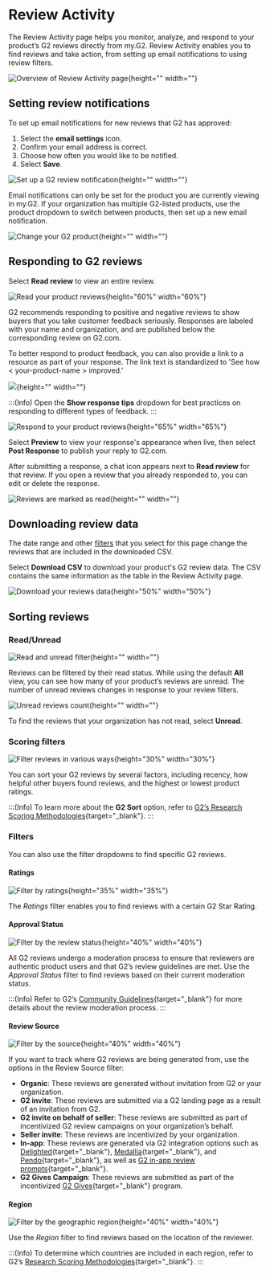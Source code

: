 <!-- 2e4127e6-8501-460b-88de-f11b8a9a4dfd -->

# Review Activity

The Review Activity page helps you monitor, analyze, and respond to your product’s G2 reviews directly from my.G2. Review Activity enables you to find reviews and take action, from setting up email notifications to using review filters.

![Overview of Review Activity page](https://github.com/g2-documentation/images/blob/main/reviewactivity-overview.jpg?raw=true){height="" width=""}

## Setting review notifications
To set up email notifications for new reviews that G2 has approved:

1. Select the **email settings** icon.
2. Confirm your email address is correct.
3. Choose how often you would like to be notified.
4. Select **Save**.

![Set up a G2 review notification](https://github.com/g2-documentation/images/blob/main/reviewactivity-notificationsetup.gif?raw=true){height="" width=""}

Email notifications can only be set for the product you are currently viewing in my.G2. If your organization has multiple G2-listed products, use the product dropdown to switch between products, then set up a new email notification.

![Change your G2 product](https://github.com/g2-documentation/images/blob/main/reviewactivity-changeproduct.gif?raw=true){height="" width=""}

## Responding to G2 reviews
Select **Read review** to view an entire review.

![Read your product reviews](https://github.com/g2-documentation/images/blob/main/reviewactivity-readreview.gif?raw=true){height="60%" width="60%"}

G2 recommends responding to positive and negative reviews to show buyers that you take customer feedback seriously. Responses are labeled with your name and organization, and are published below the corresponding review on G2.com.

To better respond to product feedback, you can also provide a link to a resource as part of your response. The link text is standardized to 'See how < your-product-name > improved.'

![](https://github.com/g2-documentation/images/blob/main/reviewactivity-notificationsetup.gif?raw=true){height="" width=""}

:::(Info)
Open the **Show response tips** dropdown for best practices on responding to different types of feedback.
:::

![Respond to your product reviews](https://github.com/g2-documentation/images/blob/main/reviewactivity-respond.png?raw=true){height="65%" width="65%"}

Select **Preview** to view your response's appearance when live, then select **Post Response** to publish your reply to G2.com. 

After submitting a response, a chat icon appears next to **Read review** for that review. If you open a review that you already responded to, you can edit or delete the response.

![Reviews are marked as read](https://github.com/g2-documentation/images/blob/main/reviewactivity-readreview.jpg?raw=true){height="" width=""}

## Downloading review data
The date range and other [filters](http://documentation.g2.com/g2/docs/review-activity#filters) that you select for this page change the reviews that are included in the downloaded CSV.

Select **Download CSV** to download your product's G2 review data. The CSV contains the same information as the table in the Review Activity page.

![Download your reviews data](https://github.com/g2-documentation/images/blob/main/reviewactivity-downloadcsv.png?raw=true){height="50%" width="50%"}

## Sorting reviews

### Read/Unread

![Read and unread filter](https://github.com/g2-documentation/images/blob/main/reviewactivity-unread.gif?raw=true){height="" width=""}

Reviews can be filtered by their read status. While using the default **All** view, you can see how many of your product’s reviews are unread. The number of unread reviews changes in response to your review filters.

![Unread reviews count](https://github.com/g2-documentation/images/blob/main/reviewactivity-unreadcount.png?raw=true){height="" width=""}

To find the reviews that your organization has not read, select **Unread**.

### Scoring filters

![Filter reviews in various ways](https://github.com/g2-documentation/images/blob/main/reviewactivity-scoringfilters.png?raw=true){height="30%" width="30%"}

You can sort your G2 reviews by several factors, including recency, how helpful other buyers found reviews, and the highest or lowest product ratings.

:::(Info)
To learn more about the **G2 Sort** option, refer to [G2’s Research Scoring Methodologies](https://research.g2.com/methodology/scoring#review-sorting){target="_blank"}.
:::

### Filters
You can also use the filter dropdowns to find specific G2 reviews.

#### Ratings

![Filter by ratings](https://github.com/g2-documentation/images/blob/main/reviewactivity-ratings.png?raw=true){height="35%" width="35%"}

The *Ratings* filter enables you to find reviews with a certain G2 Star Rating.

#### Approval Status

![Filter by the review status](https://github.com/g2-documentation/images/blob/main/reviewactivity-status.png?raw=true){height="40%" width="40%"}

All G2 reviews undergo a moderation process to ensure that reviewers are authentic product users and that G2’s review guidelines are met. Use the *Approval Status* filter to find reviews based on their current moderation status.

:::(Info)
Refer to G2’s [Community Guidelines](https://www.g2.com/static/community_guidelines#authentic-ratings){target="_blank"} for more details about the review moderation process.
:::

#### Review Source

![Filter by the source](https://github.com/g2-documentation/images/blob/main/reviewactivity-source.png?raw=true){height="40%" width="40%"}

If you want to track where G2 reviews are being generated from, use the options in the Review Source filter:

* **Organic**: These reviews are generated without invitation from G2 or your organization.
* **G2 invite**: These reviews are submitted via a G2 landing page as a result of an invitation from G2.
* **G2 invite on behalf of seller**: These reviews are submitted as part of incentivized G2 review campaigns on your organization’s behalf.
* **Seller invite**: These reviews are incentivized by your organization.
* **In-app**: These reviews are generated via G2 integration options such as [Delighted](https://documentation.g2.com/docs/delighted){target="_blank"}, [Medallia](https://documentation.g2.com/docs/basics-of-the-g2-medallia-integration){target="_blank"}, and [Pendo](https://documentation.g2.com/docs/basics-of-the-g2-pendo-integration){target="_blank"}, as well as [G2 in-app review prompts](https://documentation.g2.com/docs/basics-of-in-app-review-prompts){target="_blank"}.
* **G2 Gives Campaign**: These reviews are submitted as part of the incentivized [G2 Gives](https://company.g2.com/gives){target="_blank"} program.

#### Region

![Filter by the geographic region](https://github.com/g2-documentation/images/blob/main/reviewactivity-region.png?raw=true){height="40%" width="40%"}

Use the *Region* filter to find reviews based on the location of the reviewer.

:::(Info)
To determine which countries are included in each region, refer to G2’s [Research Scoring Methodologies](https://research.g2.com/methodology/scoring#regional-scoring){target="_blank"}.
:::
